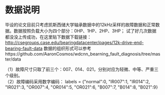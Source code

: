# 数据说明
毕设的论文目前只考虑凯斯西储大学轴承数据中的12kHz采样的故障数据和正常数据。数据按照负载大小为四个部分：0HP、1HP、2HP、3HP；
试了好几次数据都没没上传成功，在这里贴下数据下载链接：http://csegroups.case.edu/bearingdatacenter/pages/12k-drive-end-bearing-fault-data
数据的组织形式可以参考https://github.com/AaronCosmos/wdcnn_bearning_fault_diagnosis/tree/master/data

（1）故障尺寸只取了前三个：007、014、021，分别对应为轻微、中等、严重三个级别。 \
（2）故障编码采用数字编码：
     labels = {"normal":0, "IR007":1, "IR014":2, "IR021":3, "OR007":4,
         "OR014":5, "OR021":6, "B007":7, "B014":8, "B021":9}
